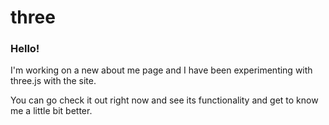 # three

### Hello!

I'm working on a new about me page and I have been experimenting with three.js with the site.

You can go check it out right now and see its functionality and get to know me a little bit better.
